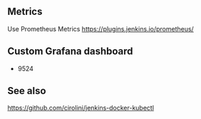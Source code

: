 ## Metrics
Use Prometheus Metrics
https://plugins.jenkins.io/prometheus/

## Custom Grafana dashboard
* 9524

## See also
https://github.com/cirolini/jenkins-docker-kubectl
